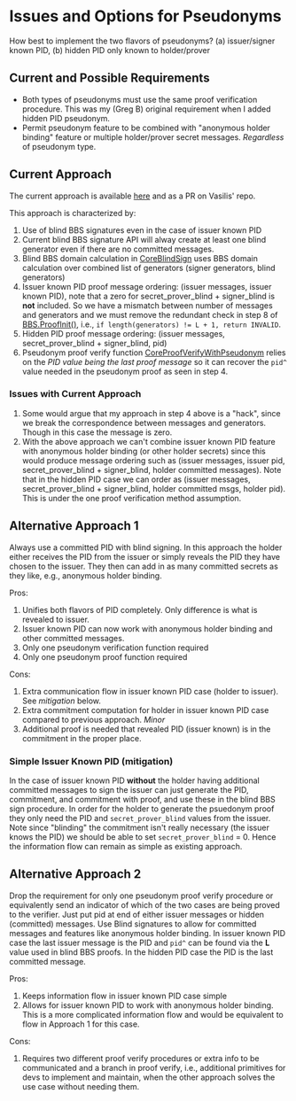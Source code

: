
# Issues and Options for Pseudonyms

How best to implement the two flavors of pseudonyms? (a) issuer/signer known PID, (b) hidden PID only known to holder/prover

## Current and Possible Requirements

* Both types of pseudonyms must use the same proof verification procedure. This was my (Greg B) original requirement when I added hidden PID pseudonym.
* Permit pseudonym feature to be combined with "anonymous holder binding" feature  or multiple holder/prover secret  messages. *Regardless* of  pseudonym type.

## Current Approach

The current approach is available  [here](https://www.grotto-networking.com/files/draft-vasilis-bbs-per-verifier-linkability.html) and as a PR on Vasilis' repo.

This approach is characterized by:

1. Use of blind BBS signatures even in the case of issuer known PID
2. Current blind BBS signature API will alway create at least one blind generator even if  there are no committed messages.
3. Blind BBS domain calculation in [CoreBlindSign](https://www.ietf.org/archive/id/draft-kalos-bbs-blind-signatures-01.html#name-core-blind-sign) uses BBS domain calculation over combined list of generators (signer generators, blind generators)
4. Issuer known PID proof message ordering: (issuer messages, issuer known PID), note that a zero for secret_prover_blind + signer_blind is **not** included. So we have a mismatch between number of messages and generators and we must remove the redundant check in step 8 of [BBS.ProofInit()](https://www.ietf.org/archive/id/draft-irtf-cfrg-bbs-signatures-06.html#name-proof-initialization), i.e., `if length(generators) != L + 1, return INVALID`.
5. Hidden PID proof message ordering:  (issuer messages, secret_prover_blind + signer_blind, pid)
6. Pseudonym  proof  verify function  [CoreProofVerifyWithPseudonym](https://www.grotto-networking.com/files/draft-vasilis-bbs-per-verifier-linkability.html#name-core-proof-verification) relies on the *PID value being the last proof message* so it can recover the `pid^` value needed in the pseudonym proof as seen in step 4.

### Issues with Current Approach

1. Some would argue that my approach in step 4 above is a "hack", since we break the correspondence between messages and generators. Though in this case the message is zero.
2. With the above approach we can't combine issuer known PID feature with anonymous holder binding (or other holder secrets) since this would produce message ordering such as (issuer messages, issuer pid, secret_prover_blind + signer_blind, holder committed  messages). Note that in the hidden PID case we can order as (issuer messages, secret_prover_blind + signer_blind, holder committed msgs, holder pid). This is under the one proof verification method assumption.

## Alternative  Approach 1

Always use a committed PID with blind signing. In this approach the holder either receives the PID from the issuer or simply reveals the PID they have chosen to the issuer.  They then can add in as many committed secrets as they like, e.g., anonymous holder binding.

Pros:

1. Unifies both flavors of PID completely.  Only difference is what is revealed to issuer.
2. Issuer known PID can now work with anonymous holder binding and other committed messages.
3. Only one  pseudonym verification function required
4. Only one  pseudonym proof function required

Cons:

1. Extra communication flow in issuer known PID case (holder to issuer). See *mitigation* below.
2. Extra commitment computation for holder in issuer known PID case compared to previous approach. *Minor*
3. Additional proof is needed that revealed PID (issuer known) is in the commitment in the proper place.

### Simple Issuer Known PID (mitigation)

In the case of issuer known PID **without** the holder having additional committed messages to sign the issuer can just generate the PID, commitment, and commitment with proof, and use these in the blind BBS sign procedure.  In order for the holder to  generate the psuedonym proof they only need the  PID and `secret_prover_blind` values  from the issuer.  Note since "blinding" the commitment isn't really necessary (the issuer  knows the PID) we should be able to set `secret_prover_blind` = 0.  Hence the information flow can remain as simple as existing approach.

## Alternative  Approach 2

Drop the requirement for only one pseudonym proof verify procedure or equivalently send an  indicator of which of the two cases are being proved to the verifier.  Just put pid at end of either issuer messages or hidden (committed) messages. Use Blind signatures to allow for committed messages and features like anonymous holder binding. In issuer known PID case the last issuer message is the PID and  `pid^` can be found  via the **L** value used in blind BBS  proofs.  In the hidden PID case the PID is the last committed message.

Pros:

1. Keeps information flow in issuer known PID case simple
2. Allows for issuer  known  PID to work with anonymous holder binding. This is a more complicated information flow and would be equivalent to flow in Approach 1 for this case.

Cons:

1. Requires two different proof verify procedures or extra info to be communicated and a branch in proof verify, i.e., additional primitives for devs to implement and maintain, when the other approach solves the use case without needing them.
